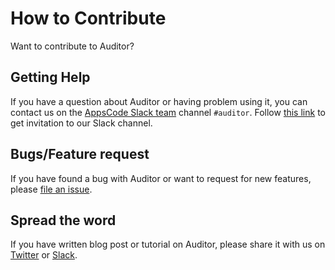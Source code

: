 # How to Contribute

Want to contribute to Auditor?

## Getting Help

If you have a question about Auditor or having problem using it, you can contact us on the [AppsCode Slack team](https://appscode.slack.com/messages/C8NCX6N23/details/) channel `#auditor`. Follow [this link](https://slack.appscode.com) to get invitation to our Slack channel.

## Bugs/Feature request

If you have found a bug with Auditor or want to request for new features, please [file an issue](https://github.com/kmodules/auditor/issues/new).

## Spread the word

If you have written blog post or tutorial on Auditor, please share it with us on [Twitter](https://twitter.com/kmodules) or [Slack](https://slack.appscode.com).

